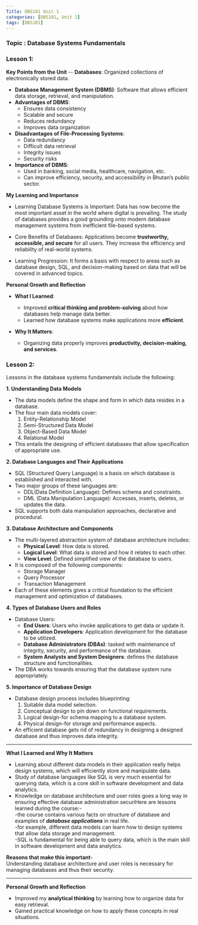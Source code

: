 ```yaml
---
Title: DBS101 Unit 1
categories: [DBS101, Unit 1]
tags: [DBS101]
---
```


### Topic : Database Systems Fundamentals
### Lesson 1:
**Key Points  from the Unit**
-- **Databases**: Organized collections of electronically stored data.  
- **Database Management System (DBMS)**: Software that allows efficient data storage, retrieval, and manipulation.  
- **Advantages of DBMS**:  
  - Ensures data consistency  
  - Scalable and secure  
  - Reduces redundancy  
  - Improves data organization  
- **Disadvantages of File-Processing Systems**:  
  - Data redundancy  
  - Difficult data retrieval  
  - Integrity issues  
  - Security risks  
- **Importance of DBMS**:  
  - Used in banking, social media, healthcare, navigation, etc.  
  - Can improve efficiency, security, and accessibility in Bhutan’s public sector.

**My Learning and Importance**
- Learning Database Systems is Important: 
Data has now become the most important asset in the world where digital is prevailing. The study of databases provides a good grounding onto modern database management systems from inefficient file-based systems.

- Core Benefits of Databases: 
Applications become **trustworthy, accessible, and secure** for all users. They increase the efficiency and reliability of real-world systems.

- Learning Progression: 
It forms a basis with respect to areas such as database design, SQL, and decision-making based on data that will be covered in advanced topics.

**Personal Growth and Reflection**
- **What I Learned**:  
  - Improved **critical thinking and problem-solving** about how databases help manage data better.  
  - Learned how database systems make applications more **efficient**.  


- **Why It Matters**:  
  - Organizing data properly improves **productivity, decision-making, and services**.  


### Lesson 2:
Lessons in the database systems fundamentals include the following:

**1. Understanding Data Models**

- The data models define the shape and form in which data resides in a database.
- The four main data models cover:
   1. Entity-Relationship Model 
   2. Semi-Structured Data Model
   3. Object-Based Data Model
   4. Relational Model
- This entails the designing of efficient databases that allow specification of appropriate use.

**2. Database Languages and Their Applications** 
- SQL (Structured Query Language) is a basis on which database is established and interacted with.
- Two major groups of these languages are:
  - DDL(Data Definition Language): Defines schema and constraints.
  - DML (Data Manipulation Language): Accesses, inserts, deletes, or updates the data.
- SQL supports both data manipulation approaches, declarative and procedural.

**3. Database Architecture and Components** 
- The multi-layered abstraction system of database architecture includes:
  - **Physical Level**: How data is stored.
  - **Logical Level**: What data is stored and how it relates to each other.
  - **View Level**: Defined simplified view of the database to users.
- It is composed of the following components: 
  - Storage Manager
  - Query Processor
  - Transaction Management
- Each of these elements gives a critical foundation to the efficient management and optimization of databases.

**4. Types of Database Users and Roles** 
- Database Users:
  - **End Users**: Users who invoke applications to get data or update it.
  - **Application Developers**: Application development for the database to be utilized.
  - **Database Administrators (DBAs)**: tasked with maintenance of integrity, security, and performance of the database.
  - **System Analysts and System Designers**: defines the database structure and functionalities.
- The DBA works towards ensuring that the database system runs appropriately.

**5. Importance of Database Design** 
- Database design process includes blueprinting:
  1. Suitable data model selection.
  2. Conceptual design to pin down on functional requirements.
  3. Logical design-for schema mapping to a database system.
  4. Physical design-for storage and performance aspects.
- An efficient database gets rid of redundancy in designing a designed database and thus improves data integrity.

---

**What I Learned and Why It Matters**  
- Learning about different data models in their application really helps design systems, which will efficiently store and manipulate data.
- Study of database languages like SQL is very much essential for querying data, which is a core skill in software development and data analytics. 
- Knowledge on database architecture and user roles goes a long way in ensuring effective database administration securiHere are lessons learned during the course:-  
-the course contains various facts on structure of database and examples of ***database applications*** in real life.  
-for example, different data models can learn how to design systems that allow data storage and management.  
-SQL is fundamental for being able to query data, which is the main skill in software development and data analytics.  

**Reasons that make this important**-  
Understanding database architecture and user roles is necessary for managing databases and thus their security.

---

**Personal Growth and Reflection**  
- Improved my **analytical thinking** by learning how to organize data for easy retrieval.  
- Gained practical knowledge on how to apply these concepts in real situations.